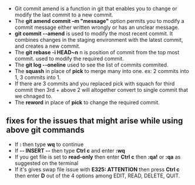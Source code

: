 * Git commit amend is a function in git that enables you to change or modify the last commit to a new commit.
* The **git amend commit –m "message"** option permits you to modify a commit message either written wrongly or has an unclear message. 
* **git commit --amend** is used to modify the most recent commit. It combines changes in the staging environment with the latest commit, and creates a new commit. 
* The **git rebase -i HEAD~n** n is position of commit from the top most commit. used to modify the required commit.
* The **git log --oneline** used to see the list of commits commited.
* The **squash** in place of **pick** to merge many into one. ex: 2 commits into 1, 3 commits into 1.
* If there are 3 commits and you replaced pick with squach for third commit then 3rd + above 2 will altogether convert to single commit that we chnaged to.
* The **reword** in place of **pick** to change the required commit.

## fixes for the issues that might arise while using above git commands
* If **:**  then type **wq** to continue
* If **-- INSERT --**  then type **Ctrl c** and enter **:wq**
* If you get file is set to **read-only** then enter **Ctrl c** then **:qa!** or **:qa** as suggested on the terminal 
* If it's gives swap file issue with **E325: ATTENTION** then press **Ctrl c** then enter **D** out of the 4 options among EDIT, READ, DELETE, QUIT. 

